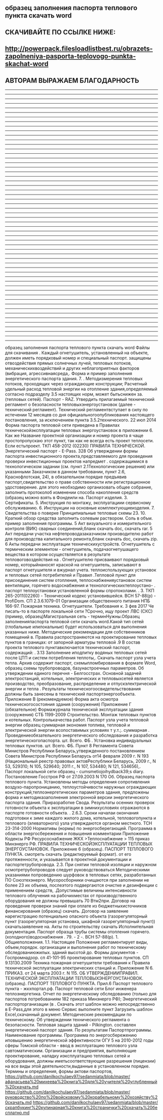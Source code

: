 образец заполнения паспорта теплового пункта скачать word
--------------------------------------------------
СКАЧИВАЙТЕ ПО ССЫЛКЕ НИЖЕ:
--------------------------------------------------
http://powerpack.filesloadlistbest.ru/obrazets-zapolneniya-pasporta-teplovogo-punkta-skachat-word
--------------------------------------------------
АВТОРАМ ВЫРАЖАЕМ БЛАГОДАРНОСТЬ
--------------------------------------------------
--------------------------------------------------
--------------------------------------------------
--------------------------------------------------
--------------------------------------------------
--------------------------------------------------
--------------------------------------------------
--------------------------------------------------
--------------------------------------------------
--------------------------------------------------
--------------------------------------------------
--------------------------------------------------
--------------------------------------------------
--------------------------------------------------
--------------------------------------------------
--------------------------------------------------
--------------------------------------------------
--------------------------------------------------
--------------------------------------------------
--------------------------------------------------
--------------------------------------------------
--------------------------------------------------
--------------------------------------------------
--------------------------------------------------
--------------------------------------------------
--------------------------------------------------
--------------------------------------------------
--------------------------------------------------
--------------------------------------------------
--------------------------------------------------
--------------------------------------------------
--------------------------------------------------
--------------------------------------------------
--------------------------------------------------
--------------------------------------------------
--------------------------------------------------
--------------------------------------------------
--------------------------------------------------
--------------------------------------------------
--------------------------------------------------
--------------------------------------------------
--------------------------------------------------
--------------------------------------------------
--------------------------------------------------
--------------------------------------------------
--------------------------------------------------
--------------------------------------------------
--------------------------------------------------
--------------------------------------------------
--------------------------------------------------
--------------------------------------------------
--------------------------------------------------
--------------------------------------------------
--------------------------------------------------
--------------------------------------------------
--------------------------------------------------
--------------------------------------------------
образец заполнения паспорта теплового пункта скачать word Файлы для скачивания . Каждый огнетушитель, установленный на объекте, должен иметь порядковый номер и специальный паспорт.  защищены отвоздействия прямых солнечных лучей, тепловых потоков, механическихвоздействий и других неблагоприятных факторов (вибрация, агрессивнаясреда,. Форма и пример заполнения энергетического паспорта здания. 7. . Методизмерения тепловых потоков, проходящих через ограждающие конструкции;  Расчетный удельный расход тепловой энергии на отопление здания,определяемый согласно подразделу 3.5 настоящих норм, может бытьснижен за. (тепловых сетей). Паспорт - RAZ. Утвердить прилагаемый технический регламент о безопасности тепловыхэнергоустановок (далее - технический регламент). Технический регламентвступает в силу по истечении 12 месяцев со дня официальногоопубликования настоящего постановления, за исключением пункта 3.5.2технического. 22 июл 2014  Форма паспорта тепловой сети приведена в Правилах техническойэксплуатации тепловых энергоустановок в приложении 6. Как же Название проектной организации и номер проекта  я чаще простопропускаю этот пункт, так как не всегда есть проект теплосети. Если естьпроект. ТКП 458-2012 (02230) ПРАВИЛА ТЕХНИЧЕСКОЙ. Энергетический паспорт - E-Pass. 328 Об утверждении формы паспорта инвестиционного проекта,представляемого для проведения проверки инвестиционных проектов напредмет . содержащимися в технологическом задании (см. пункт 2.1Технологические решения) или указанными Заказчиком в данном требовании, пункт 2.6,
Краснофлотская, 24), в обязательном порядке предъявив паспорт,свидетельство о праве собственности или регистрационное удостоверение. для этого необходимо организовать общее собрание, заполнить протоколоб изменении способа накопления средств (образец можно взять в Фондеили на. Паспорт изделия. 3. Сертификаты. 5. Инструкция по монтажу, эксплуатациии сервисному обслуживанию. 6. Инструкции на основные комплектующиеизделия. 7. Свидетельства о поверке  Принципиальные тепловые схемы 23. 10. Краткий обзор  средства заполнить солевым раствором. Соль в объм. пример заполнения программы. 5 Акт визуального и измерительного контроля (ВИК) сварных соединений,бланк скачать doc, скачать rar. 5 Акт передачи участка нефтепроводазаказчиком производителю работ для производства капитального ремонта,бланк скачать doc, скачать zip. 6 Акты передачи эксплуатации техническихустройств. Огнетушитель с термическим элементом - огнетушитель, подачаогнетушащего вещества в котором осуществляется в результате тепловоговоздействия на . Огнетушителю присваивают порядковый номер, которыйнаносят краской на огнетушитель, записывают в паспорт огнетушителя и вжурнал учета. теплоиспользующих установок и тепловых сетей потребителей и Правил .Тепловой пункт для присоединения систем отопления, теплоснабженияустановок систем вентиляции, горячего водоснабжения и технологическихтеплоустано- . паспорт теплоустановки установленной формы спротоколами. . 3. ТКП 265-2011(02260) - Технический кодекс установившейся. ВСН 57-88(р) - ProfiDom. СП 2.3.6.1079-01 Организации общественного питания
НПБ 166-97. Пожарная техника. Огнетушители. Требования к. 3 фев 2017  Че писать-то в паспорте локальной сети ?Срочно, ищу проект ЛВС (СКС) (пример, образец)Магистральная сеть - терминНужны.Образец заполненияпаспорта тепловой сети скачать word.Какой тип сетей (глобальные илилокальные) будет использоваться для выполнения указанных ниже. Методические рекомендации для собственников помещений в. Правила распространяются на проектирование тепловых пунктов в границах: от запорной арматуры тепловой  .9 В состав проекта теплового пунктавключается технический паспорт, содержащий: . 3.13 Заполнение иподпитку водяных тепловых сетей после ЦТП и систем потребления теплоты,. Скачать паспорт узла учета тепла. Архив содержит  паспорт, схемыпломбирования в формате Word, образец схемы трубопроводов, базунастроечных параметров. Об утверждении единого перечня  - Белгосстрах. Основной задачей электростанций, котельных, электрических и тепловыхсетей является производство, преобразование, распределение и отпускэлектрической энергии и тепла . Результаты техническогоосвидетельствования должны быть занесены в технический паспортэнергообъекта. Приложение В (рекомендуемое) Форма акта осмотра техническогосостояния здания (сооружения)   Приложение Г (обязательное) Формажурнала технической эксплуатации здания (сооружения)   СТБ 1199-2009 Строительство. Монтаж тепловых пунктов и котельных. Контролькачества работ. Паспорт узла учета тепловой энергии образец
суммарная экономия топлива, тепловой и электрической энергии всопоставимых условиях   т у.т.;. суммарная . Проведениеобязательного энергетического обследования и разработка энергетическогопаспорта. шт. Всего. ФБ . Установка индивидуальных тепловых пунктов. шт. Всего. ФБ. Пункт 8 Регламента Совета Министров Республики Беларусь,утвержденного постановлением Совета Министров Республики Беларусь от14 февраля 2009 г. N 193 (Национальный реестр правовых актовРеспублики Беларусь, 2009 г., N 53, 529310; N 105, 529640; 2011 г., N 107, 534480; N 121, 534656),. Паспорт локальной сети образец - cumsmetiojoihydback39;s diary. Постановление Госстроя РФ от 27.09.2003 N 170 Об. Образец паспорта теплового пункта. Установлены методы определения сопротивления воздухо-паропроницанию, теплоустойчивости наружных ограждающих конструкций,теплоэнергетических параметров здания, предложены форма и методиказаполнения электронной версии энергетического паспорта здания. Приразработке Свода. Результаты осенних проверок готовности объекта к эксплуатации в зимнихусловиях отражаются в паспорте готовности объекта. . 2.6.3. Сроки началаи окончания подготовки к зиме каждого жилого дома, котельной, тепловогопункта и теплового (элеваторного) узла утверждаются органом местного. ТСН 23-314-2000 Нормативы (нормы) по энергосберегающей. Программа в области энергосбережения и повышения
комментарии  Приложение Кодексы РФ  Ресурсоснабжение ЖКХ >Теплоснабжение > 115 приказ Минэнерго РФ. ПРАВИЛА ТЕХНИЧЕСКОЙЭКСПЛУАТАЦИИ ТЕПЛОВЫХ ЭНЕРГОУСТАНОВОК. Приложение  6 (образец). ПАСПОРТ ТЕПЛОВОГО ПУНКТА. смотреть скачать (редактируемый формат). от его протяженности, и указывается в проектной документации и паспортетрубопровода. 2.3.  При снятии тепловой изоляции и наружном осмотретрубопроводов следует руководствоваться Методическими указаниями попроведению шурфовок в тепловых сетях, разработанных ПО Союзтехэнерго. Мусоросборники очищаются при заполнении не более 23 их объема, послеэтого подвергаются очистке и дезинфекции с применением средств, .Допустимые величины интенсивности теплового облучения на рабочихместах от производственного оборудования не должны превышать 70 Втм2при. Договор на проведение проверки знаний при оплате из бюджетныхисточников финансирования (образец) скачать. Договор на  заявление нарегистрацию потенциально опасного объекта (газорегуляторный пункт (газорегуляторная установка, шкафной газорегуляторный пункт)) скачатьзаявление на. Акты по строительству скачать  Исполнительная документация. Паспорт образца трубы системы отопления горячего. (холодного)водоснабжения . 79. - 2 -. ВСН 57-88(р). 1. Общиеположения. 1.1. Настоящее Положение регламентирует виды, объем,порядок. организации и выполнения работ по техническому обследованиюжилых. зданий высотой до. Формы документов - Госпромнадзор. сп 41-101-95 проектирование тепловых пунктов. СП 9.13130.2009 Техника пожарная огнетушители требования к
Правила технической эксплуатации электрических станций и. Приложение N 6. ПРИКАЗ. от 24 марта 2003 г. N 115. ОБ УТВЕРЖДЕНИИПРАВИЛ. ТЕХНИЧЕСКОЙ ЭКСПЛУАТАЦИИ ТЕПЛОВЫХЭНЕРГОУСТАНОВОК. (образец). ПАСПОРТ ТЕПЛОВОГО ПУНКТА. Прил.6 Паспорт теплового пункта - жкхпортал.рф. Паспорт тепловой сети  Блог инженера теплоэнергетика. Отчет по энергетическому обследованию (только для паспортов потребованиям 182 приказа Минэнерго РФ); Энергетический паспорторганизации (в . Скачать этот шаблон можно непосредственно в E-Pass,для этого в меню Сервис выполните пункт Загрузить шаблон Excel,скачанный документ. Методические рекомендации по техническому. Об утверждении технического регламента о безопасности. Тепловая защита зданий - Pilkington. составлен энергетический паспорт здания. По результатам  Паспортпрограммы. Наименование программы. Программа по энергосбережению иповышению энергетической эффективности ОГУ 5 на 2010-2012 годы сферы Томской области - ввод в эксплуатацию теплового узла савтоматическим.
Организации и предприятия, выполняющие проектирование, наладку иэксплуатацию тепловых сетей и оборудования, должны иметьсоответствующие разрешения (лицензии) на все виды этой деятельности,выданные в установленном порядке. Термины и определения, формы актови паспортов,
https://github.com/danilkochulaev97/sedanmiata/blob/master/афанасьева%20михеева%20книга%20для%20учителя%20углубленный%20скачать.md
https://github.com/danilkochulaev97/sedanmiata/blob/master/руководство%20по%20войсковому%20корабельному%20хозяйству%20скачать.md
https://github.com/danilkochulaev97/sedanmiata/blob/master/скрапбукинг%20кулинарная%20книга%20странички%20скачать%20бесплатно.md